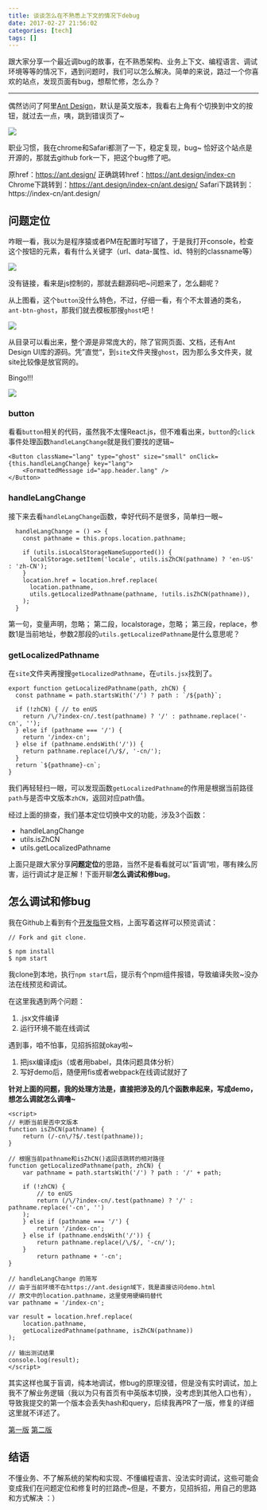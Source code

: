 ```yaml
---
title: 谈谈怎么在不熟悉上下文的情况下debug
date: 2017-02-27 21:56:02
categories: [tech]
tags: []
---
```


跟大家分享一个最近调bug的故事，在不熟悉架构、业务上下文、编程语言、调试环境等等的情况下，遇到问题时，我们可以怎么解决。简单的来说，路过一个你喜欢的站点，发现页面有bug，想帮忙修，怎么办？
<!-- more -->
***

偶然访问了阿里[Ant Design](https://ant.design/)，默认是英文版本，我看右上角有个切换到中文的按钮，就过去一点，咦，跳到错误页了~

![](http://cdn.sinacloud.net/woodysblog/articles/en-to-zh.png)

职业习惯，我在chrome和Safari都测了一下，稳定复现，bug~
恰好这个站点是开源的，那就去github fork一下，把这个bug修了吧。

原href：https://ant.design/
正确跳转href：https://ant.design/index-cn
Chrome下跳转到：https://ant.design/index-cn/ant.design/
Safari下跳转到：https://index-cn/ant.design/

## 问题定位

咋眼一看，我以为是程序猿或者PM在配置时写错了，于是我打开console，检查这个按钮的元素，看有什么关键字（url、data-属性、id、特别的classname等）

![](http://cdn.sinacloud.net/woodysblog/articles/antd-button.png)

没有链接，看来是js控制的，那就去翻源码吧~问题来了，怎么翻呢？

从上图看，这个`button`没什么特色，不过，仔细一看，有个不太普通的类名，`ant-btn-ghost`，那我们就去模板那搜`ghost`吧！

![](http://cdn.sinacloud.net/woodysblog/articles/antd-folder.png)

从目录可以看出来，整个源是非常庞大的，除了官网页面、文档，还有Ant Design UI库的源码。凭”直觉“，到`site`文件夹搜`ghost`，因为那么多文件夹，就site比较像是放官网的。

Bingo!!!

![](http://cdn.sinacloud.net/woodysblog/articles/antd-search.png)

### button

看看`button`相关的代码，虽然我不太懂React.js，但不难看出来，`button`的`click`事件处理函数`handleLangChange`就是我们要找的逻辑~

```
<Button className="lang" type="ghost" size="small" onClick={this.handleLangChange} key="lang">
    <FormattedMessage id="app.header.lang" />
</Button>
```
### handleLangChange
接下来去看`handleLangChange`函数，幸好代码不是很多，简单扫一眼~

```
  handleLangChange = () => {
    const pathname = this.props.location.pathname;

    if (utils.isLocalStorageNameSupported()) {
      localStorage.setItem('locale', utils.isZhCN(pathname) ? 'en-US' : 'zh-CN');
    }
    location.href = location.href.replace(
      location.pathname,
      utils.getLocalizedPathname(pathname, !utils.isZhCN(pathname)),
    );
  }
```

第一句，变量声明，忽略；
第二段，localstorage，忽略；
第三段，replace，参数1是当前地址，参数2那段的`utils.getLocalizedPathname`是什么意思呢？

### getLocalizedPathname
在`site`文件夹再搜搜`getLocalizedPathname`，在`utils.jsx`找到了。

```
export function getLocalizedPathname(path, zhCN) {
  const pathname = path.startsWith('/') ? path : `/${path}`;

  if (!zhCN) { // to enUS
    return /\/?index-cn/.test(pathname) ? '/' : pathname.replace('-cn', '');
  } else if (pathname === '/') {
    return '/index-cn';
  } else if (pathname.endsWith('/')) {
    return pathname.replace(/\/$/, '-cn/');
  }
  return `${pathname}-cn`;
}
```

我们再轻轻扫一眼，可以发现函数`getLocalizedPathname`的作用是根据当前路径`path`与是否中文版本`zhCN`，返回对应path值。

经过上面的排查，我们基本定位切换中文的功能，涉及3个函数：

* handleLangChange
* utils.isZhCN
* utils.getLocalizedPathname

上面只是跟大家分享**问题定位**的思路，当然不是看看就可以”盲调“啦，哪有辣么厉害，运行调试才是正解！下面开聊**怎么调试和修bug**。

## 怎么调试和修bug

我在Github上看到有个[开发指导](https://github.com/ant-design/ant-design/wiki/Development)文档，上面写着这样可以预览调试：

```
// Fork and git clone.

$ npm install
$ npm start
```

我clone到本地，执行`npm start`后，提示有个npm组件报错，导致编译失败~没办法在线预览和调试。

在这里我遇到两个问题：

1. .jsx文件编译
2. 运行环境不能在线调试 

遇到事，咱不怕事，见招拆招就okay啦~

1. 把jsx编译成js（或者用babel，具体问题具体分析）
2. 写好demo后，随便用fis或者webpack在线调试就好了

**针对上面的问题，我的处理方法是，直接把涉及的几个函数串起来，写成demo，想怎么调就怎么调噜~**

```
<script>
// 判断当前是否中文版本
function isZhCN(pathname) {
    return (/-cn\/?$/.test(pathname));
}

// 根据当前pathname和isZhCN()返回该跳转的相对路径
function getLocalizedPathname(path, zhCN) {
    var pathname = path.startsWith('/') ? path : '/' + path;

    if (!zhCN) {
        // to enUS
        return (/\/?index-cn/.test(pathname) ? '/' : pathname.replace('-cn', '')
    );
    } else if (pathname === '/') {
        return '/index-cn';
    } else if (pathname.endsWith('/')) {
        return pathname.replace(/\/$/, '-cn/');
    }
        return pathname + '-cn';
}

// handleLangChange 的简写
// 由于当前环境不在https://ant.design域下，我是直接访问demo.html
// 原文中的location.pathname，这里使用硬编码替代
var pathname = '/index-cn';

var result = location.href.replace(
    location.pathname,
    getLocalizedPathname(pathname, isZhCN(pathname))
);

// 输出测试结果
console.log(result);
</script>
```

其实这样也属于盲调，纯本地调试，修bug的原理没错，但是没有实时调试，加上我不了解业务逻辑（我以为只有首页有中英版本切换，没考虑到其他入口也有），导致我提交的第一个版本会丢失hash和query，后续我再PR了一版，修复的详细这里就不详述了。

[第一版](https://github.com/ant-design/ant-design/pull/5050) [第二版](https://github.com/YuyingWu/ant-design/commit/9c9c164617ec35d9c30e5518f94661601bcd736b)

## 结语

不懂业务、不了解系统的架构和实现、不懂编程语言、没法实时调试，这些可能会变成我们在问题定位和修复时的拦路虎~但是，不要方，见招拆招，用自己的思路和方式解决 ：）
